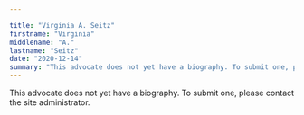 ```yaml
---

title: "Virginia A. Seitz"
firstname: "Virginia"
middlename: "A."
lastname: "Seitz"
date: "2020-12-14"
summary: "This advocate does not yet have a biography. To submit one, please contact the site administrator."
---
```

This advocate does not yet have a biography. To submit one, please contact the site administrator.

